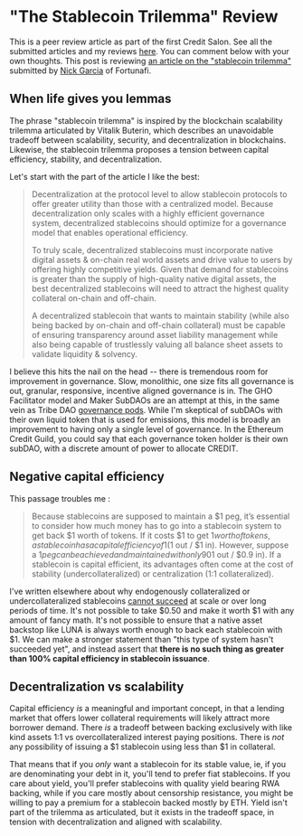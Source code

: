 # "The Stablecoin Trilemma" Review

This is a peer review article as part of the first Credit Salon. See all the submitted articles and my reviews [here](https://onetruekirk.github.io/). You can comment below with your own thoughts. This post is reviewing [an article on the "stablecoin trilemma"](https://fortunafi.beehiiv.com/p/the-stablecoin-trilemma) submitted by [Nick Garcia](https://twitter.com/thecurious_gark) of Fortunafi.

## When life gives you lemmas

The phrase "stablecoin trilemma" is inspired by the blockchain scalability trilemma articulated by Vitalik Buterin, which describes an unavoidable tradeoff between scalability, security, and decentralization in blockchains. Likewise, the stablecoin trilemma proposes a tension between capital efficiency, stability, and decentralization.

Let's start with the part of the article I like the best:

>Decentralization at the protocol level to allow stablecoin protocols to offer greater utility than those with a centralized model. Because decentralization only scales with a highly efficient governance system, decentralized stablecoins should optimize for a governance model that enables operational efficiency.
>
>To truly scale, decentralized stablecoins must incorporate native digital assets & on-chain real world assets and drive value to users by offering highly competitive yields. Given that demand for stablecoins is greater than the supply of high-quality native digital assets, the best decentralized stablecoins will need to attract the highest quality collateral on-chain and off-chain.
>
>A decentralized stablecoin that wants to maintain stability (while also being backed by on-chain and off-chain collateral) must be capable of ensuring transparency around asset liability management while also being capable of trustlessly valuing all balance sheet assets to validate liquidity & solvency.

I believe this hits the nail on the head -- there is tremendous room for improvement in governance. Slow, monolithic, one size fits all governance is out, granular, responsive, incentive aligned governance is in. The GHO Facilitator model and Maker SubDAOs are an attempt at this, in the same vein as Tribe DAO [governance pods](https://tribe.fei.money/t/fip-82-governance-enhancements/3945). While I'm skeptical of subDAOs with their own liquid token that is used for emissions, this model is broadly an improvement to having only a single level of governance. In the Ethereum Credit Guild, you could say that each governance token holder is their own subDAO, with a discrete amount of power to allocate CREDIT.

## Negative capital efficiency

This passage troubles me :

>Because stablecoins are supposed to maintain a $1 peg, it’s essential to consider how much money has to go into a stablecoin system to get back $1 worth of tokens. If it costs $1 to get $1 worth of tokens, a stablecoin has a capital efficiency of 1 ($1 out / $1 in). However, suppose a $1 peg can be achieved and maintained with only 90% of its backing coming from fiat stablecoins. In that case, the stablecoin is considered 10% more capital efficient with a capital efficiency of 1.11 ($1 out / $0.9 in). If a stablecoin is capital efficient, its advantages often come at the cost of stability (undercollateralized) or centralization (1:1 collateralized).

I've written elsewhere about why endogenously collateralized or undercollateralized stablecoins [cannot succeed](https://onetruekirk.github.io/chrysopoeia.html) at scale or over long periods of time. It's not possible to take $0.50 and make it worth $1 with any amount of fancy math. It's not possible to ensure that a native asset backstop like LUNA is always worth enough to back each stablecoin with $1. We can make a stronger statement than "this type of system hasn't succeeded yet", and instead assert that **there is no such thing as greater than 100% capital efficiency in stablecoin issuance**.

## Decentralization vs scalability

Capital efficiency *is* a meaningful and important concept, in that a lending market that offers lower collateral requirements will likely attract more borrower demand. There *is* a tradeoff between backing exclusively with like kind assets 1:1 vs overcollateralized interest paying positions. There is *not* any possibility of issuing a $1 stablecoin using less than $1 in collateral.

That means that if you *only* want a stablecoin for its stable value, ie, if you are denominating your debt in it, you'll tend to prefer fiat stablecoins. If you care about yield, you'll prefer stablecoins with quality yield bearing RWA backing, while if you care mostly about censorship resistance, you might be willing to pay a premium for a stablecoin backed mostly by ETH. Yield isn't part of the trilemma as articulated, but it exists in the tradeoff space, in tension with decentralization and aligned with scalability.

<script src="https://utteranc.es/client.js"
        repo="OneTrueKirk/onetruekirk.github.io"
        issue-term="pathname"
        label="comment"
        theme="github-light"
        crossorigin="anonymous"
        async>
</script>
